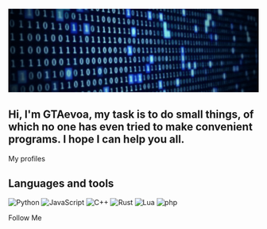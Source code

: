 [![Header](https://github.com/GTAevoa/GTAevoa/blob/main/assets/Hiring!.gif)](https://github.com/GTAevoaNET)

## Hi, I'm GTAevoa, my task is to do small things, of which no one has even tried to make convenient programs. I hope I can help you all.

My profiles

## Languages and tools
![Python](https://img.shields.io/badge/Python-090909?style-socal&logo=python&LogoColor=3473A3)
![JavaScript](https://img.shields.io/badge/JavaScript-090909?style-socal&logo=javascript&LogoColor=E9D54D)
![C++](https://img.shields.io/badge/CC++-090909?style-socal&logo=c%2b%2b&LogoColor=629CC)
![Rust](https://img.shields.io/badge/Rust-090909?style-socal&logo=rust)
![Lua](https://img.shields.io/badge/Lua-090909?style-socal&logo=lua&LogoColor=010080)
![php](https://img.shields.io/badge/php-090909?style-socal&logo=php&LogoColor=8993BE)


Follow Me
